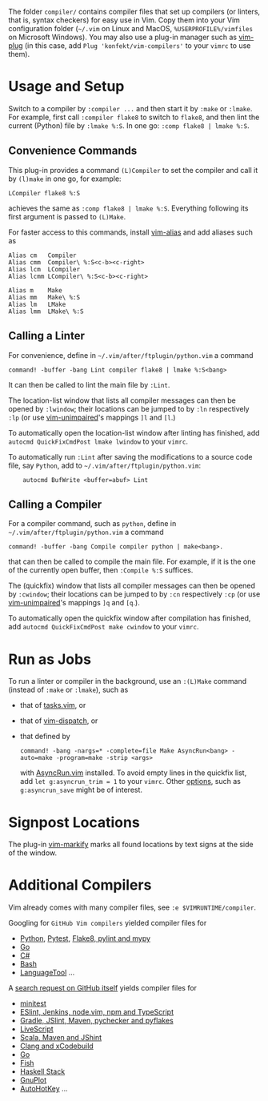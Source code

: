 The folder `compiler/` contains compiler files that set up compilers (or linters, that is, syntax checkers) for easy use in Vim.
Copy them into your Vim configuration folder (`~/.vim` on Linux and MacOS, `%USERPROFILE%/vimfiles` on Microsoft Windows).
You may also use a plug-in manager such as [vim-plug](https://github.com/junegunn/vim-plug) (in this case, add `Plug 'konfekt/vim-compilers'` to your `vimrc` to use them).

# Usage and Setup

Switch to a compiler by `:compiler ...` and then start it by `:make` or `:lmake`.
For example, first call `:compiler flake8` to switch to `flake8`, and then lint the current (Python) file by `:lmake %:S`.
In one go: `:comp flake8 | lmake %:S`.

## Convenience Commands

This plug-in provides a command `(L)Compiler` to set the compiler and call it by `(l)make` in one go, for example:

```vim
LCompiler flake8 %:S
```

achieves the same as `:comp flake8 | lmake %:S`.
Everything following its first argument is passed to `(L)Make`.

For faster access to this commands, install [vim-alias](https://github.com/Konfekt/vim-alias) and add aliases such as

```vim
Alias cm   Compiler
Alias cmm  Compiler\ %:S<c-b><c-right>
Alias lcm  LCompiler
Alias lcmm LCompiler\ %:S<c-b><c-right>

Alias m    Make
Alias mm   Make\ %:S
Alias lm   LMake
Alias lmm  LMake\ %:S
```

## Calling a Linter

For convenience, define in `~/.vim/after/ftplugin/python.vim` a command

```vim
command! -buffer -bang Lint compiler flake8 | lmake %:S<bang>
```

It can then be called to lint the main file by `:Lint`.

The location-list window that lists all compiler messages can then be opened by `:lwindow`;
their locations can be jumped to by `:ln` respectively `:lp` (or use [vim-unimpaired](https://github.com/tpope/vim-unimpaired)'s mappings `]l` and `[l`.)

To automatically open the location-list window after linting has finished, add `autocmd QuickFixCmdPost lmake lwindow` to your `vimrc`.

To automatically run `:Lint` after saving the modifications to a source code file, say `Python`, add to `~/.vim/after/ftplugin/python.vim`:

```vim
    autocmd BufWrite <buffer=abuf> Lint
```

## Calling a Compiler

For a compiler command, such as `python`, define in `~/.vim/after/ftplugin/python.vim` a command

```vim
command! -buffer -bang Compile compiler python | make<bang>.
```

that can then be called to compile the main file.
For example, if it is the one of the currently open buffer, then `:Compile %:S` suffices.

The (quickfix) window that lists all compiler messages can then be opened by `:cwindow`;
their locations can be jumped to by `:cn` respectively `:cp` (or use [vim-unimpaired](https://github.com/tpope/vim-unimpaired)'s mappings `]q` and `[q`.).

To automatically open the quickfix window after compilation has finished, add `autocmd QuickFixCmdPost make cwindow` to your `vimrc`.

# Run as Jobs

To run a linter or compiler in the background, use an `:(L)Make` command (instead of `:make` or `:lmake`), such as

- that of [tasks.vim](https://github.com/mg979/tasks.vim), or
- that of [vim-dispatch](https://github.com/tpope/vim-dispatch), or
- that defined by

    ```vim
    command! -bang -nargs=* -complete=file Make AsyncRun<bang> -auto=make -program=make -strip <args>
    ```

    with [AsyncRun.vim](https://github.com/skywind3000/asyncrun.vim/) installed.
    To avoid empty lines in the quickfix list, add `let g:asyncrun_trim = 1` to your `vimrc`.
    Other [options](https://github.com/skywind3000/asyncrun.vim/wiki/Options), such as `g:asyncrun_save` might be of interest.

# Signpost Locations

The plug-in [vim-markify](https://github.com/dhruvasagar/vim-markify) marks all found locations by text signs at the side of the window.

# Additional Compilers

Vim already comes with many compiler files, see `:e $VIMRUNTIME/compiler`.

Googling for `GitHub Vim compilers` yielded compiler files for

- [Python](https://github.com/aliev/vim-compiler-python/), [Pytest](https://github.com/tartansandal/vim-compiler-pytest), [Flake8, pylint and mypy](https://github.com/drgarcia1986/python-compilers.vim)
- [Go](https://github.com/rjohnsondev/vim-compiler-go)
- [C#](https://github.com/Chiel92/vim-csharp-compiler-plugin)
- [Bash](https://github.com/congma/vim-compiler-checkbashisms)
- [LanguageTool](https://github.com/Konfekt/vim-langtool) ...

A [search request on GitHub itself](https://github.com/search?p=2&q=current_compiler++NOT+Maintainer+extension%3Avim+path%3Acompiler%2F+language%3A%22Vim+script%22&type=Code) yields compiler files for

- [minitest](https://github.com/dmcinnes/vimfiles/blob/master/compiler/minitest.vim)
- [ESlint, Jenkins, node.vim, npm and TypeScript](https://github.com/zhoudaxia2016/vim-profile/tree/master/compiler)
- [Gradle, JSlint, Maven, pychecker and pyflakes](https://github.com/niklasl/vimheap/tree/master/compiler)
- [LiveScript](https://github.com/determin1st/vim-lsx/blob/master/compiler/ls.vim)
- [Scala, Maven and JShint](https://github.com/salomvary/vimfiles/tree/master/compiler)
- [Clang and xCodebuild](https://github.com/zokeefe/vim/tree/master/compiler)
- [Go](https://github.com/arp242/gopher.vim/blob/master/compiler)
- [Fish](https://github.com/dag/vim-fish/blob/master/compiler/fish.vim)
- [Haskell Stack](https://github.com/pbrisbin/vim-compiler-stack)
- [GnuPlot](https://github.com/gagbo/vim-gnuplot/tree/master/compiler)
- [AutoHotKey](https://github.com/valacar/vimfiles/blob/master/compiler/autohotkey.vim) ...

